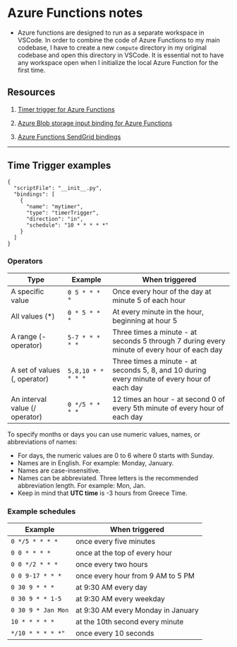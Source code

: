 # Azure Functions notes

* Azure functions are designed to run as a separate workspace in VSCode.
In order to combine the code of Azure Functions to my main codebase, I have to create a new `compute` directory in my original codebase and open this directory in VSCode. It is essential not to have any workspace open when I initialize the local Azure Function for the first time.

## Resources

1. [Timer trigger for Azure Functions](https://docs.microsoft.com/en-us/azure/azure-functions/functions-bindings-timer?tabs=in-process&pivots=programming-language-python#example)

2. [Azure Blob storage input binding for Azure Functions](https://docs.microsoft.com/en-us/azure/azure-functions/functions-bindings-storage-blob-input?tabs=in-process%2Cextensionv5&pivots=programming-language-python)

3. [Azure Functions SendGrid bindings](https://docs.microsoft.com/en-us/azure/azure-functions/functions-bindings-sendgrid?tabs=in-process%2Cfunctionsv2&pivots=programming-language-python)

---

## Time Trigger examples

```{json}
{
  "scriptFile": "__init__.py",
  "bindings": [
    {
      "name": "mytimer",
      "type": "timerTrigger",
      "direction": "in",
      "schedule": "10 * * * * *"
    }
  ]
} 
```

### Operators

| Type                           | Example | When triggered |
| ----                           | -------      | ------------   |
| A specific value               | ```0 5 * * * *``` | Once every hour of the day at minute 5 of each hour
| All values (*)                 | ```0 * 5 * * *```| At every minute in the hour, beginning at hour 5
| A range (- operator)           | ```5-7 * * * * *```| Three times a minute - at seconds 5 through 7 during every minute of every hour of each day
| A set of values (, operator)   | ```5,8,10 * * * * *```| Three times a minute - at seconds 5, 8, and 10 during every minute of every hour of each day
| An interval value (/ operator) | ```0 */5 * * * *```| 12 times an hour - at second 0 of every 5th minute of every hour of each day

To specify months or days you can use numeric values, names, or abbreviations of names:

* For days, the numeric values are 0 to 6 where 0 starts with Sunday.
* Names are in English. For example: Monday, January.
* Names are case-insensitive.
* Names can be abbreviated. Three letters is the recommended abbreviation length. For example: Mon, Jan. 
* Keep in mind that **UTC time** is -3 hours from Greece Time.

### Example schedules

| Example | When triggered |
| ------- | ------------   |
| ```0 */5 * * * *```      | once every five minutes |
| ```0 0 * * * *```        | once at the top of every hour |
| ```0 0 */2 * * *```      | once every two hours |
| ```0 0 9-17 * * *```     | once every hour from 9 AM to 5 PM |
| ```0 30 9 * * *```       | at 9:30 AM every day |
| ```0 30 9 * * 1-5```     | at 9:30 AM every weekday |
| ```0 30 9 * Jan Mon```   | at 9:30 AM every Monday in January |
| ```10 * * * * *```       | at the 10th second  every minute |
| ```*/10 * * * * *"```    | once every 10 seconds |
